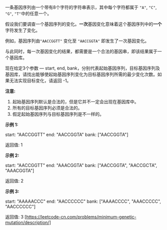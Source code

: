 一条基因序列由一个带有8个字符的字符串表示，其中每个字符都属于 `"A"`, `"C"`, `"G"`, `"T"`中的任意一个。

假设我们要调查一个基因序列的变化。**一次**基因变化意味着这个基因序列中的**一个**字符发生了变化。

例如，基因序列由`"AACCGGTT"` 变化至 `"AACCGGTA"` 即发生了一次基因变化。

与此同时，每一次基因变化的结果，都需要是一个合法的基因串，即该结果属于一个基因库。

现在给定3个参数 — start, end, bank，分别代表起始基因序列，目标基因序列及基因库，请找出能够使起始基因序列变化为目标基因序列所需的最少变化次数。如果无法实现目标变化，请返回 -1。

**注意:**

1.  起始基因序列默认是合法的，但是它并不一定会出现在基因库中。
2.  所有的目标基因序列必须是合法的。
3.  假定起始基因序列与目标基因序列是不一样的。

**示例 1:**

start: "AACCGGTT"
end:   "AACCGGTA"
bank: \["AACCGGTA"\]

返回值: 1

**示例 2:**

start: "AACCGGTT"
end:   "AAACGGTA"
bank: \["AACCGGTA", "AACCGCTA", "AAACGGTA"\]

返回值: 2

**示例 3:**

start: "AAAAACCC"
end:   "AACCCCCC"
bank: \["AAAACCCC", "AAACCCCC", "AACCCCCC"\]

返回值: 3 
[https://leetcode-cn.com/problems/minimum-genetic-mutation/description/]
